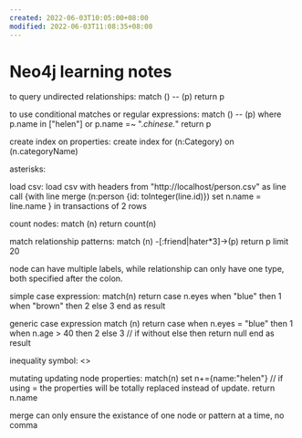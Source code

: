 ```yaml
---
created: 2022-06-03T10:05:00+08:00
modified: 2022-06-03T11:08:35+08:00
---
```


# Neo4j learning notes

to query undirected relationships:
match () -- (p) return p

to use conditional matches or regular expressions:
match () -- (p) where p.name in ["helen"] or p.name =~ ".*chinese.*" return p

create index on properties:
create index for (n:Category) on (n.categoryName)

asterisks:

load csv:
load csv with headers from "http://localhost/person.csv" as line
call {with line
merge (n:person {id: toInteger(line.id)})
set n.name = line.name
} in transactions of 2 rows

count nodes:
match (n) return count(n)

match relationship patterns:
match (n) -[:friend|hater*3]->(p) return p limit 20

node can have multiple labels, while relationship can only have one type, both specified after the colon.

simple case expression:
match(n)
return
case n.eyes
when "blue" then 1
when "brown" then 2
else 3
end as result

generic case expression
match (n)
return 
case
when n.eyes = "blue" then 1
when n.age > 40 then 2
else 3 // if without else then return null
end as result

inequality symbol: <>

mutating updating node properties:
match(n)
set n+={name:"helen"} // if using = the properties will be totally replaced instead of update.
return n.name

merge can only ensure the existance of one node or pattern at a time, no comma
